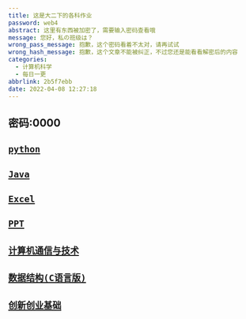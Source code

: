 ```yaml
---
title: 这是大二下的各科作业
password: web4
abstract: 这里有东西被加密了，需要输入密码查看哦
message: 您好，私の班级は？
wrong_pass_message: 抱歉，这个密码看着不太对，请再试试
wrong_hash_message: 抱歉，这个文章不能被纠正，不过您还是能看看解密后的内容
categories:
  - 计算机科学
  - 每日一更
abbrlink: 2b5f7ebb
date: 2022-04-08 12:27:18
---
```




## **密码:0000**

## [`python`](https://rookie1679.lanzouf.com/b075rg9yj) 

## [`Java`](https://rookie1679.lanzouf.com/b075rg9za )

## [`Excel`](https://rookie1679.lanzouf.com/b075rga8j )

## [`PPT`](https://rookie1679.lanzouf.com/b075rgabc )

## [`计算机通信与技术`](https://rookie1679.lanzouf.com/b075rgacd )

## [`数据结构(C语言版)`](https://rookie1679.lanzouf.com/b075rgakb )

## [`创新创业基础`](https://rookie1679.lanzouf.com/b075rgayf )

